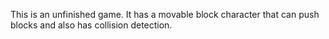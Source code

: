 This is an unfinished game. It has a movable block character that can push blocks and also has collision detection.